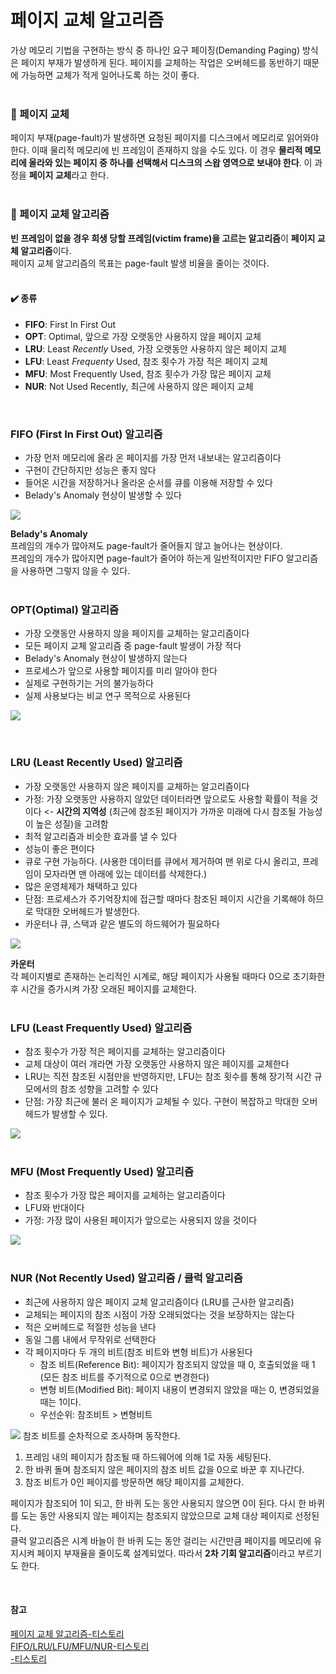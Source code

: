 # 페이지 교체 알고리즘

가상 메모리 기법을 구현하는 방식 중 하나인 요구 페이징(Demanding Paging) 방식은 페이지 부재가 발생하게 된다. 페이지를 교체하는 작업은 오버헤드를 동반하기 때문에 가능하면 교체가 적게 일어나도록 하는 것이 좋다.  
<br>

### 🍏 페이지 교체
페이지 부재(page-fault)가 발생하면 요청된 페이지를 디스크에서 메모리로 읽어와야 한다. 이때 물리적 메모리에 빈 프레임이 존재하지 않을 수도 있다. 이 경우 **물리적 메모리에 올라와 있는 페이지 중 하나를 선택해서 디스크의 스왑 영역으로 보내야 한다**. 이 과정을 **페이지 교체**라고 한다.  
<br>

### 🍏 페이지 교체 알고리즘
**빈 프레임이 없을 경우 희생 당할 프레임(victim frame)을 고르는 알고리즘**이 **페이지 교체 알고리즘**이다.  
페이지 교체 알고리즘의 목표는 page-fault 발생 비율을 줄이는 것이다.  
<br>

#### ✔️ 종류
- **FIFO**: First In First Out
- **OPT**: Optimal, 앞으로 가장 오랫동안 사용하지 않을 페이지 교체
- **LRU**: Least *Recently* Used, 가장 오랫동안 사용하지 않은 페이지 교체 
- **LFU**: Least *Frequenty* Used, 참조 횟수가 가장 적은 페이지 교체
- **MFU**: Most Frequently Used, 참조 횟수가 가장 많은 페이지 교체
- **NUR**: Not Used Recently, 최근에 사용하지 않은 페이지 교체  

<br>

### FIFO (First In First Out) 알고리즘
- 가장 먼저 메모리에 올라 온 페이지를 가장 먼저 내보내는 알고리즘이다
- 구현이 간단하지만 성능은 좋지 않다
- 들어온 시간을 저장하거나 올라온 순서를 큐를 이용해 저장할 수 있다
- Belady's Anomaly 현상이 발생할 수 있다

![](https://velog.velcdn.com/images/jimeaning/post/9d35caf6-0335-4096-ae29-7182c7517a74/image.png)

**Belady's Anomaly**  
프레임의 개수가 많아져도 page-fault가 줄어들지 않고 늘어나는 현상이다.  
프레임의 개수가 많아지면 page-fault가 줄어야 하는게 일반적이지만 FIFO 알고리즘을 사용하면 그렇지 않을 수 있다.  
<br>

### OPT(Optimal) 알고리즘
- 가장 오랫동안 사용하지 않을 페이지를 교체하는 알고리즘이다
- 모든 페이지 교체 알고리즘 중 page-fault 발생이 가장 적다
- Belady's Anomaly 현상이 발생하지 않는다
- 프로세스가 앞으로 사용할 페이지를 미리 알아야 한다
- 실제로 구현하기는 거의 불가능하다
- 실제 사용보다는 비교 연구 목적으로 사용된다

![](https://velog.velcdn.com/images/jimeaning/post/e7ce2586-0019-4de5-96a5-b081f706933a/image.png)  

<br>

### LRU (Least Recently Used) 알고리즘
- 가장 오랫동안 사용하지 않은 페이지를 교체하는 알고리즘이다
- 가정: 가장 오랫동안 사용하지 않았던 데이터라면 앞으로도 사용할 확률이 적을 것이다 
 <- **시간의 지역성** (최근에 참조된 페이지가 가까운 미래에 다시 참조될 가능성이 높은 성질)을 고려함
- 최적 알고리즘과 비슷한 효과를 낼 수 있다
- 성능이 좋은 편이다
- 큐로 구현 가능하다. (사용한 데이터를 큐에서 제거하여 맨 위로 다시 올리고, 프레임이 모자라면 맨 아래에 있는 데이터를 삭제한다.)
- 많은 운영체제가 채택하고 있다
- 단점: 프로세스가 주기억장치에 접근할 때마다 참조된 페이지 시간을 기록해야 하므로 막대한 오버헤드가 발생한다.
- 카운터나 큐, 스택과 같은 별도의 하드웨어가 필요하다

![](https://velog.velcdn.com/images/jimeaning/post/63c264b5-8d68-42aa-af51-978a888915e7/image.png)  


**카운터**  
각 페이지별로 존재하는 논리적인 시계로, 해당 페이지가 사용될 때마다 0으로 초기화한 후 시간을 증가시켜 가장 오래된 페이지를 교체한다.  
<br>

### LFU (Least Frequently Used) 알고리즘
- 참조 횟수가 가장 적은 페이지를 교체하는 알고리즘이다
- 교체 대상이 여러 개라면 가장 오랫동안 사용하지 않은 페이지를 교체한다  
- LRU는 직전 참조된 시점만을 반영하지만, LFU는 참조 횟수를 통해 장기적 시간 규모에서의 참조 성향을 고려할 수 있다
- 단점: 가장 최근에 불러 온 페이지가 교체될 수 있다. 구현이 복잡하고 막대한 오버헤드가 발생할 수 있다.  


![](https://velog.velcdn.com/images/jimeaning/post/8fb9ad8e-dcee-4940-95d4-b746f83f6f9d/image.png)  
<br>

### MFU (Most Frequently Used) 알고리즘
- 참조 횟수가 가장 많은 페이지를 교체하는 알고리즘이다
- LFU와 반대이다
- 가정: 가장 많이 사용된 페이지가 앞으로는 사용되지 않을 것이다

![](https://velog.velcdn.com/images/jimeaning/post/8fb9ad8e-dcee-4940-95d4-b746f83f6f9d/image.png)  
<br>

### NUR (Not Recently Used) 알고리즘 / 클럭 알고리즘
- 최근에 사용하지 않은 페이지 교체 알고리즘이다 (LRU를 근사한 알고리즘)
- 교체되는 페이지의 참조 시점이 가장 오래되었다는 것을 보장하지는 않는다
- 적은 오버헤드로 적절한 성능을 낸다
- 동일 그룹 내에서 무작위로 선택한다
- 각 페이지마다 두 개의 비트(참조 비트와 변형 비트)가 사용된다
  - 참조 비트(Reference Bit): 페이지가 참조되지 않았을 때 0, 호출되었을 때 1 (모든 참조 비트를 주기적으로 0으로 변경한다)
  - 변형 비트(Modified Bit): 페이지 내용이 변경되지 않았을 때는 0, 변경되었을 때는 1이다.
  - 우선순위: 참조비트 > 변형비트

![](https://velog.velcdn.com/images/jimeaning/post/a2fa1102-235e-46f4-a304-9dacade4f551/image.png)
참조 비트를 순차적으로 조사하며 동작한다.
1. 프레임 내의 페이지가 참조될 때 하드웨어에 의해 1로 자동 세팅된다.
2. 한 바퀴 돌며 참조되지 않은 페이지의 참조 비트 값을 0으로 바꾼 후 지나간다.
3. 참조 비트가 0인 페이지를 방문하면 해당 페이지를 교체한다.

페이지가 참조되어 1이 되고, 한 바퀴 도는 동안 사용되지 않으면 0이 된다. 다시 한 바퀴를 도는 동안 사용되지 않는 페이지는 참조되지 않았으므로 교체 대상 페이지로 선정된다.  
클럭 알고리즘은 시계 바늘이 한 바퀴 도는 동안 걸리는 시간만큼 페이지를 메모리에 유지시켜 페이지 부재율을 줄이도록 설계되었다. 따라서 **2차 기회 알고리즘**이라고 부르기도 한다.

<br>



#### 참고
[페이지 교체 알고리즘-티스토리](https://code-lab1.tistory.com/60)  
[FIFO/LRU/LFU/MFU/NUR-티스토리](https://doh-an.tistory.com/28)  
[-티스토리](https://zangzangs.tistory.com/143)